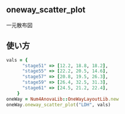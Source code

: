 oneway_scatter_plot
-------------------
一元散布図

## 使い方

```ruby
vals = {
      "stage51" => [12.2, 18.8, 18.2],
      "stage55" => [22.2, 20.5, 14.6],
      "stage57" => [20.8, 19.5, 26.3],
      "stage59" => [26.4, 32.5, 31.3],
      "stage61" => [24.5, 21.2, 22.4],
    }
oneWay = Num4AnovaLib::OneWayLayoutLib.new 
oneWay.oneway_scatter_plot("LDH", vals)
```


